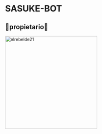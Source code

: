 # SASUKE-BOT


## 👑propietario👑
<a href="https://github.com/Antonio32114"><img src="https://github.com/Antonio32114.png" width="300" height="300" alt="elrebelde21"/></a>